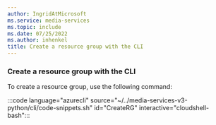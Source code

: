 ```yaml
---
author: IngridAtMicrosoft
ms.service: media-services
ms.topic: include
ms.date: 07/25/2022
ms.author: inhenkel
title: Create a resource group with the CLI
---
```


<!-- Create a resource group -->

### Create a resource group with the CLI

To create a resource group, use the following command:

:::code language="azurecli" source="~/../media-services-v3-python/cli/code-snippets.sh" id="CreateRG" interactive="cloudshell-bash":::
